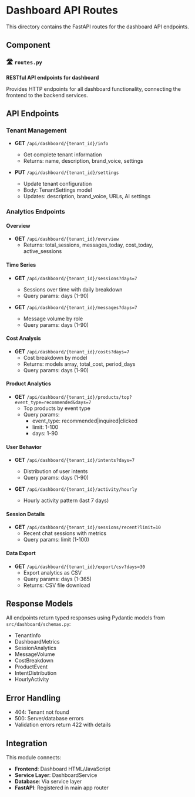 # Dashboard API Routes

This directory contains the FastAPI routes for the dashboard API endpoints.

## Component

### 🛣️ `routes.py`
**RESTful API endpoints for dashboard**

Provides HTTP endpoints for all dashboard functionality, connecting the frontend to the backend services.

## API Endpoints

### Tenant Management
- **GET** `/api/dashboard/{tenant_id}/info`
  - Get complete tenant information
  - Returns: name, description, brand_voice, settings
  
- **PUT** `/api/dashboard/{tenant_id}/settings`
  - Update tenant configuration
  - Body: TenantSettings model
  - Updates: description, brand_voice, URLs, AI settings

### Analytics Endpoints

#### Overview
- **GET** `/api/dashboard/{tenant_id}/overview`
  - Returns: total_sessions, messages_today, cost_today, active_sessions

#### Time Series
- **GET** `/api/dashboard/{tenant_id}/sessions?days=7`
  - Sessions over time with daily breakdown
  - Query params: days (1-90)
  
- **GET** `/api/dashboard/{tenant_id}/messages?days=7`
  - Message volume by role
  - Query params: days (1-90)

#### Cost Analysis
- **GET** `/api/dashboard/{tenant_id}/costs?days=7`
  - Cost breakdown by model
  - Returns: models array, total_cost, period_days
  - Query params: days (1-90)

#### Product Analytics
- **GET** `/api/dashboard/{tenant_id}/products/top?event_type=recommended&days=7`
  - Top products by event type
  - Query params:
    - event_type: recommended|inquired|clicked
    - limit: 1-100
    - days: 1-90

#### User Behavior
- **GET** `/api/dashboard/{tenant_id}/intents?days=7`
  - Distribution of user intents
  - Query params: days (1-90)
  
- **GET** `/api/dashboard/{tenant_id}/activity/hourly`
  - Hourly activity pattern (last 7 days)

#### Session Details
- **GET** `/api/dashboard/{tenant_id}/sessions/recent?limit=10`
  - Recent chat sessions with metrics
  - Query params: limit (1-100)

#### Data Export
- **GET** `/api/dashboard/{tenant_id}/export/csv?days=30`
  - Export analytics as CSV
  - Query params: days (1-365)
  - Returns: CSV file download

## Response Models

All endpoints return typed responses using Pydantic models from `src/dashboard/schemas.py`:
- TenantInfo
- DashboardMetrics
- SessionAnalytics
- MessageVolume
- CostBreakdown
- ProductEvent
- IntentDistribution
- HourlyActivity

## Error Handling

- 404: Tenant not found
- 500: Server/database errors
- Validation errors return 422 with details

## Integration

This module connects:
- **Frontend**: Dashboard HTML/JavaScript
- **Service Layer**: DashboardService
- **Database**: Via service layer
- **FastAPI**: Registered in main app router